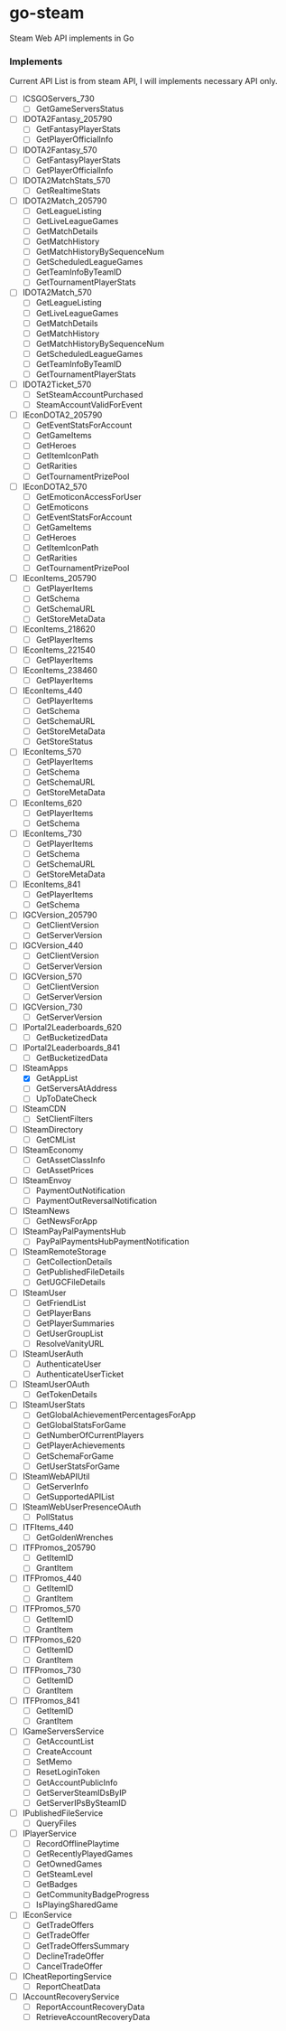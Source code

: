 # go-steam
Steam Web API implements in Go

### Implements

Current API List is from steam API, I will implements necessary API only.

- [ ] ICSGOServers_730
	- [ ] GetGameServersStatus
- [ ] IDOTA2Fantasy_205790
	- [ ] GetFantasyPlayerStats
	- [ ] GetPlayerOfficialInfo
- [ ] IDOTA2Fantasy_570
	- [ ] GetFantasyPlayerStats
	- [ ] GetPlayerOfficialInfo
- [ ] IDOTA2MatchStats_570
	- [ ] GetRealtimeStats
- [ ] IDOTA2Match_205790
	- [ ] GetLeagueListing
	- [ ] GetLiveLeagueGames
	- [ ] GetMatchDetails
	- [ ] GetMatchHistory
	- [ ] GetMatchHistoryBySequenceNum
	- [ ] GetScheduledLeagueGames
	- [ ] GetTeamInfoByTeamID
	- [ ] GetTournamentPlayerStats
- [ ] IDOTA2Match_570
	- [ ] GetLeagueListing
	- [ ] GetLiveLeagueGames
	- [ ] GetMatchDetails
	- [ ] GetMatchHistory
	- [ ] GetMatchHistoryBySequenceNum
	- [ ] GetScheduledLeagueGames
	- [ ] GetTeamInfoByTeamID
	- [ ] GetTournamentPlayerStats
- [ ] IDOTA2Ticket_570
	- [ ] SetSteamAccountPurchased
	- [ ] SteamAccountValidForEvent
- [ ] IEconDOTA2_205790
	- [ ] GetEventStatsForAccount
	- [ ] GetGameItems
	- [ ] GetHeroes
	- [ ] GetItemIconPath
	- [ ] GetRarities
	- [ ] GetTournamentPrizePool
- [ ] IEconDOTA2_570
	- [ ] GetEmoticonAccessForUser
	- [ ] GetEmoticons
	- [ ] GetEventStatsForAccount
	- [ ] GetGameItems
	- [ ] GetHeroes
	- [ ] GetItemIconPath
	- [ ] GetRarities
	- [ ] GetTournamentPrizePool
- [ ] IEconItems_205790
	- [ ] GetPlayerItems
	- [ ] GetSchema
	- [ ] GetSchemaURL
	- [ ] GetStoreMetaData
- [ ] IEconItems_218620
	- [ ] GetPlayerItems
- [ ] IEconItems_221540
	- [ ] GetPlayerItems
- [ ] IEconItems_238460
	- [ ] GetPlayerItems
- [ ] IEconItems_440
	- [ ] GetPlayerItems
	- [ ] GetSchema
	- [ ] GetSchemaURL
	- [ ] GetStoreMetaData
	- [ ] GetStoreStatus
- [ ] IEconItems_570
	- [ ] GetPlayerItems
	- [ ] GetSchema
	- [ ] GetSchemaURL
	- [ ] GetStoreMetaData
- [ ] IEconItems_620
	- [ ] GetPlayerItems
	- [ ] GetSchema
- [ ] IEconItems_730
	- [ ] GetPlayerItems
	- [ ] GetSchema
	- [ ] GetSchemaURL
	- [ ] GetStoreMetaData
- [ ] IEconItems_841
	- [ ] GetPlayerItems
	- [ ] GetSchema
- [ ] IGCVersion_205790
	- [ ] GetClientVersion
	- [ ] GetServerVersion
- [ ] IGCVersion_440
	- [ ] GetClientVersion
	- [ ] GetServerVersion
- [ ] IGCVersion_570
	- [ ] GetClientVersion
	- [ ] GetServerVersion
- [ ] IGCVersion_730
	- [ ] GetServerVersion
- [ ] IPortal2Leaderboards_620
	- [ ] GetBucketizedData
- [ ] IPortal2Leaderboards_841
	- [ ] GetBucketizedData
- [ ] ISteamApps
	- [x] GetAppList
	- [ ] GetServersAtAddress
	- [ ] UpToDateCheck
- [ ] ISteamCDN
	- [ ] SetClientFilters
- [ ] ISteamDirectory
	- [ ] GetCMList
- [ ] ISteamEconomy
	- [ ] GetAssetClassInfo
	- [ ] GetAssetPrices
- [ ] ISteamEnvoy
	- [ ] PaymentOutNotification
	- [ ] PaymentOutReversalNotification
- [ ] ISteamNews
	- [ ] GetNewsForApp
- [ ] ISteamPayPalPaymentsHub
	- [ ] PayPalPaymentsHubPaymentNotification
- [ ] ISteamRemoteStorage
	- [ ] GetCollectionDetails
	- [ ] GetPublishedFileDetails
	- [ ] GetUGCFileDetails
- [ ] ISteamUser
	- [ ] GetFriendList
	- [ ] GetPlayerBans
	- [ ] GetPlayerSummaries
	- [ ] GetUserGroupList
	- [ ] ResolveVanityURL
- [ ] ISteamUserAuth
	- [ ] AuthenticateUser
	- [ ] AuthenticateUserTicket
- [ ] ISteamUserOAuth
	- [ ] GetTokenDetails
- [ ] ISteamUserStats
	- [ ] GetGlobalAchievementPercentagesForApp
	- [ ] GetGlobalStatsForGame
	- [ ] GetNumberOfCurrentPlayers
	- [ ] GetPlayerAchievements
	- [ ] GetSchemaForGame
	- [ ] GetUserStatsForGame
- [ ] ISteamWebAPIUtil
	- [ ] GetServerInfo
	- [ ] GetSupportedAPIList
- [ ] ISteamWebUserPresenceOAuth
	- [ ] PollStatus
- [ ] ITFItems_440
	- [ ] GetGoldenWrenches
- [ ] ITFPromos_205790
	- [ ] GetItemID
	- [ ] GrantItem
- [ ] ITFPromos_440
	- [ ] GetItemID
	- [ ] GrantItem
- [ ] ITFPromos_570
	- [ ] GetItemID
	- [ ] GrantItem
- [ ] ITFPromos_620
	- [ ] GetItemID
	- [ ] GrantItem
- [ ] ITFPromos_730
	- [ ] GetItemID
	- [ ] GrantItem
- [ ] ITFPromos_841
	- [ ] GetItemID
	- [ ] GrantItem
- [ ] IGameServersService
	- [ ] GetAccountList
	- [ ] CreateAccount
	- [ ] SetMemo
	- [ ] ResetLoginToken
	- [ ] GetAccountPublicInfo
	- [ ] GetServerSteamIDsByIP
	- [ ] GetServerIPsBySteamID
- [ ] IPublishedFileService
	- [ ] QueryFiles
- [ ] IPlayerService
	- [ ] RecordOfflinePlaytime
	- [ ] GetRecentlyPlayedGames
	- [ ] GetOwnedGames
	- [ ] GetSteamLevel
	- [ ] GetBadges
	- [ ] GetCommunityBadgeProgress
	- [ ] IsPlayingSharedGame
- [ ] IEconService
	- [ ] GetTradeOffers
	- [ ] GetTradeOffer
	- [ ] GetTradeOffersSummary
	- [ ] DeclineTradeOffer
	- [ ] CancelTradeOffer
- [ ] ICheatReportingService
	- [ ] ReportCheatData
- [ ] IAccountRecoveryService
	- [ ] ReportAccountRecoveryData
	- [ ] RetrieveAccountRecoveryData
